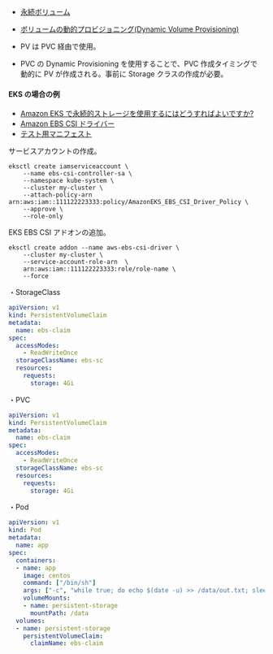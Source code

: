 
* [永続ボリューム](https://kubernetes.io/ja/docs/concepts/storage/persistent-volumes/)
* [ボリュームの動的プロビジョニング(Dynamic Volume Provisioning)](https://kubernetes.io/ja/docs/concepts/storage/dynamic-provisioning/)

* PV は PVC 経由で使用。
* PVC の Dynamic Provisioning を使用することで、PVC 作成タイミングで動的に PV が作成される。事前に Storage クラスの作成が必要。


#### EKS の場合の例

* [Amazon EKS で永続的ストレージを使用するにはどうすればよいですか?](https://aws.amazon.com/jp/premiumsupport/knowledge-center/eks-persistent-storage/)
* [Amazon EBS CSI ドライバー](https://docs.aws.amazon.com/ja_jp/eks/latest/userguide/ebs-csi.html)
* [テスト用マニフェスト](https://github.com/kubernetes-sigs/aws-ebs-csi-driver/tree/master/examples/kubernetes/dynamic-provisioning/manifests)

サービスアカウントの作成。
```
eksctl create iamserviceaccount \
    --name ebs-csi-controller-sa \
    --namespace kube-system \
    --cluster my-cluster \
    --attach-policy-arn arn:aws:iam::111122223333:policy/AmazonEKS_EBS_CSI_Driver_Policy \
    --approve \
    --role-only
```

EKS EBS CSI アドオンの追加。
```
eksctl create addon --name aws-ebs-csi-driver \
    --cluster my-cluster \
    --service-account-role-arn  \
    arn:aws:iam::111122223333:role/role-name \
    --force
```

・StorageClass
```yaml
apiVersion: v1
kind: PersistentVolumeClaim
metadata:
  name: ebs-claim
spec:
  accessModes:
    - ReadWriteOnce
  storageClassName: ebs-sc
  resources:
    requests:
      storage: 4Gi
```

・PVC
```yaml
apiVersion: v1
kind: PersistentVolumeClaim
metadata:
  name: ebs-claim
spec:
  accessModes:
    - ReadWriteOnce
  storageClassName: ebs-sc
  resources:
    requests:
      storage: 4Gi
```

・Pod
```yaml
apiVersion: v1
kind: Pod
metadata:
  name: app
spec:
  containers:
  - name: app
    image: centos
    command: ["/bin/sh"]
    args: ["-c", "while true; do echo $(date -u) >> /data/out.txt; sleep 5; done"]
    volumeMounts:
    - name: persistent-storage
      mountPath: /data
  volumes:
  - name: persistent-storage
    persistentVolumeClaim:
      claimName: ebs-claim
```
